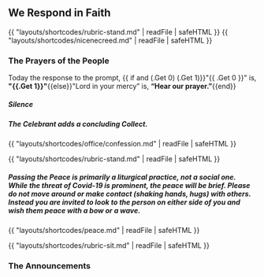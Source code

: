 ## We Respond in Faith
{{ "layouts/shortcodes/rubric-stand.md" | readFile | safeHTML }}
{{ "layouts/shortcodes/nicenecreed.md" | readFile | safeHTML }}

### The Prayers of the People
Today the response to the prompt, {{ if and (.Get 0) (.Get 1)}}"{{ .Get 0 }}" is, **"{{.Get 1}}"**{{else}}"Lord in your mercy” is, **“Hear our prayer.”**{{end}}
##### Silence
##### The Celebrant adds a concluding Collect.

{{ "layouts/shortcodes/office/confession.md" | readFile | safeHTML }}

{{ "layouts/shortcodes/rubric-stand.md" | readFile | safeHTML }}
##### Passing the Peace is primarily a liturgical practice, not a social one. While the threat of Covid-19 is prominent, the peace will be brief. Please do not move around or make contact (shaking hands, hugs) with others. Instead you are invited to look to the person on either side of you and wish them peace with a bow or a wave.
{{ "layouts/shortcodes/peace.md" | readFile | safeHTML }}

{{ "layouts/shortcodes/rubric-sit.md" | readFile | safeHTML }}
### The Announcements
